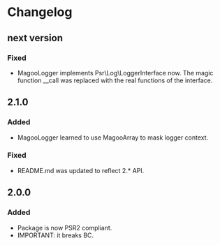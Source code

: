 # Changelog

## next version
### Fixed
- MagooLogger implements Psr\Log\LoggerInterface now. The magic function __call was replaced with the real functions of the interface.

## 2.1.0

### Added
- MagooLogger learned to use MagooArray to mask logger context.

### Fixed
- README.md was updated to reflect 2.* API.

## 2.0.0

### Added
- Package is now PSR2 compliant.
- IMPORTANT: it breaks BC.
